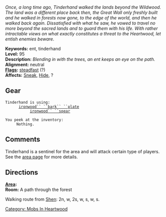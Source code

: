 *Once, a long time ago, Tinderhand walked the lands beyond the Wildwood.
The land was a different place back then, the Great Wall only freshly
built and he walked in forests now gone, to the edge of the world, and
then he walked back again. Dissatisfied with what he saw, he vowed to
travel no more beyond the sacred lands and to guard them with his life.
With rather intractable views on what exactly constitutes a threat to
the Heartwood, let entish enemies beware.*

**Keywords:** ent, tinderhand  
**Level:** 95  
**Description:** *Blending in with the trees, an ent keeps an eye on the
path.*  
**Alignment:** neutral  
**[Flags](:Category:Mob_Types "wikilink"):**
[steadfast](Steadfast "wikilink") (?)  
**Affects:** [Sneak](Sneak "wikilink"), [Hide](Hide "wikilink"), ?

## Gear

`Tinderhand is using:`  
<worn on body>`      `[`ironwood`` ``bark`` ``plate`](Ironwood_Bark_Plate "wikilink")  
<wielded>`           `[`ironwood`` ``spear`](Ironwood_Spear "wikilink")  
  
`You peek at the inventory:`  
`     Nothing.`

## Comments

Tinderhand is a sentinel for the area and will attack certain type of
players. See the [area page](:Category:Heartwood "wikilink") for more
details.

## Directions

**[Area](:Category:Areas "wikilink"):**   
**Room:** A path through the forest

Walking route from [Shen](Shen "wikilink"): 2n, w, 2s, w, s, w, s.

[Category: Mobs In Heartwood](Category:_Mobs_In_Heartwood "wikilink")
